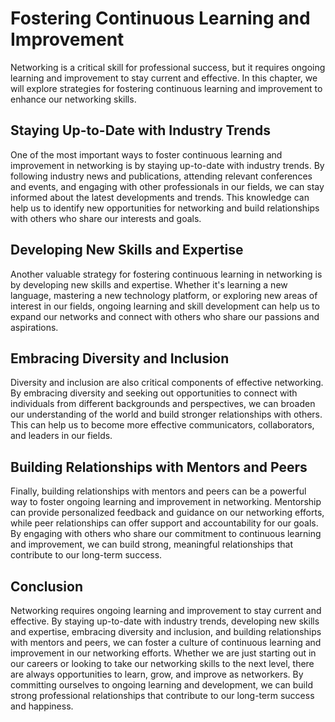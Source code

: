 Fostering Continuous Learning and Improvement
===========================================================================================

Networking is a critical skill for professional success, but it requires ongoing learning and improvement to stay current and effective. In this chapter, we will explore strategies for fostering continuous learning and improvement to enhance our networking skills.

Staying Up-to-Date with Industry Trends
---------------------------------------

One of the most important ways to foster continuous learning and improvement in networking is by staying up-to-date with industry trends. By following industry news and publications, attending relevant conferences and events, and engaging with other professionals in our fields, we can stay informed about the latest developments and trends. This knowledge can help us to identify new opportunities for networking and build relationships with others who share our interests and goals.

Developing New Skills and Expertise
-----------------------------------

Another valuable strategy for fostering continuous learning in networking is by developing new skills and expertise. Whether it's learning a new language, mastering a new technology platform, or exploring new areas of interest in our fields, ongoing learning and skill development can help us to expand our networks and connect with others who share our passions and aspirations.

Embracing Diversity and Inclusion
---------------------------------

Diversity and inclusion are also critical components of effective networking. By embracing diversity and seeking out opportunities to connect with individuals from different backgrounds and perspectives, we can broaden our understanding of the world and build stronger relationships with others. This can help us to become more effective communicators, collaborators, and leaders in our fields.

Building Relationships with Mentors and Peers
---------------------------------------------

Finally, building relationships with mentors and peers can be a powerful way to foster ongoing learning and improvement in networking. Mentorship can provide personalized feedback and guidance on our networking efforts, while peer relationships can offer support and accountability for our goals. By engaging with others who share our commitment to continuous learning and improvement, we can build strong, meaningful relationships that contribute to our long-term success.

Conclusion
----------

Networking requires ongoing learning and improvement to stay current and effective. By staying up-to-date with industry trends, developing new skills and expertise, embracing diversity and inclusion, and building relationships with mentors and peers, we can foster a culture of continuous learning and improvement in our networking efforts. Whether we are just starting out in our careers or looking to take our networking skills to the next level, there are always opportunities to learn, grow, and improve as networkers. By committing ourselves to ongoing learning and development, we can build strong professional relationships that contribute to our long-term success and happiness.
